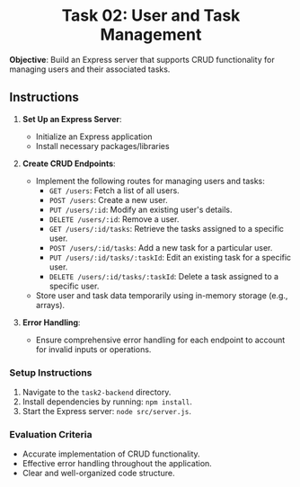 <h1 align="center">Task 02: User and Task Management</h1>

**Objective**: Build an Express server that supports CRUD functionality for managing users and their associated tasks.

## Instructions

1. **Set Up an Express Server**:

   - Initialize an Express application
   - Install necessary packages/libraries

2. **Create CRUD Endpoints**:

   - Implement the following routes for managing users and tasks:
     - `GET /users`: Fetch a list of all users.
     - `POST /users`: Create a new user.
     - `PUT /users/:id`: Modify an existing user's details.
     - `DELETE /users/:id`: Remove a user.
     - `GET /users/:id/tasks`: Retrieve the tasks assigned to a specific user.
     - `POST /users/:id/tasks`: Add a new task for a particular user.
     - `PUT /users/:id/tasks/:taskId`: Edit an existing task for a specific user.
     - `DELETE /users/:id/tasks/:taskId`: Delete a task assigned to a specific user.
   - Store user and task data temporarily using in-memory storage (e.g., arrays).

3. **Error Handling**:
   - Ensure comprehensive error handling for each endpoint to account for invalid inputs or operations.

### Setup Instructions

1. Navigate to the `task2-backend` directory.
2. Install dependencies by running: `npm install`.
3. Start the Express server: `node src/server.js`.

### Evaluation Criteria

- Accurate implementation of CRUD functionality.
- Effective error handling throughout the application.
- Clear and well-organized code structure.
